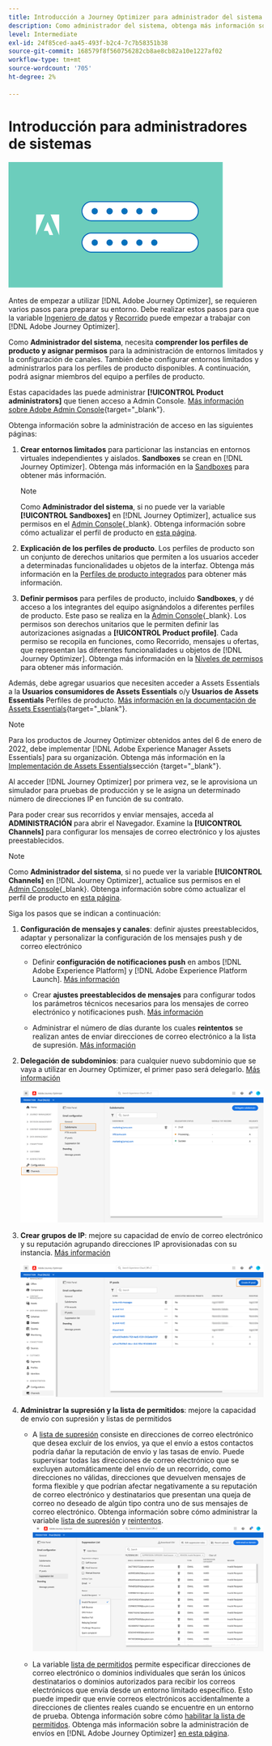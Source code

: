 ```yaml
---
title: Introducción a Journey Optimizer para administrador del sistema
description: Como administrador del sistema, obtenga más información sobre cómo trabajar con Journey Optimizer
level: Intermediate
exl-id: 24f85ced-aa45-493f-b2c4-7c7b58351b38
source-git-commit: 168579f8f560756282cb8ae8cb82a10e1227af02
workflow-type: tm+mt
source-wordcount: '705'
ht-degree: 2%

---
```


# Introducción para administradores de sistemas

![administrador](assets/do-not-localize/user-2.png)

Antes de empezar a utilizar [!DNL Adobe Journey Optimizer], se requieren varios pasos para preparar su entorno.  Debe realizar estos pasos para que la variable [Ingeniero de datos](data-engineer.md) y [Recorrido](marketer.md) puede empezar a trabajar con [!DNL Adobe Journey Optimizer].


Como **Administrador del sistema**, necesita **comprender los perfiles de producto y asignar permisos** para la administración de entornos limitados y la configuración de canales. También debe configurar entornos limitados y administrarlos para los perfiles de producto disponibles. A continuación, podrá asignar miembros del equipo a perfiles de producto.

Estas capacidades las puede administrar **[!UICONTROL Product administrators]** que tienen acceso a Admin Console. [Más información sobre Adobe Admin Console](https://helpx.adobe.com/es/enterprise/admin-guide.html){target=&quot;_blank&quot;}.

Obtenga información sobre la administración de acceso en las siguientes páginas:

1. **Crear entornos limitados** para particionar las instancias en entornos virtuales independientes y aislados. **Sandboxes** se crean en [!DNL Journey Optimizer]. Obtenga más información en la [Sandboxes](../administration/sandboxes.md) para obtener más información.

   >[!NOTE]
   >Como **Administrador del sistema**, si no puede ver la variable **[!UICONTROL Sandboxes]** en [!DNL Journey Optimizer], actualice sus permisos en el [Admin Console](https://adminconsole.adobe.com/){_blank}. Obtenga información sobre cómo actualizar el perfil de producto en [esta página](../administration/permissions.md#edit-product-profile).

1. **Explicación de los perfiles de producto**. Los perfiles de producto son un conjunto de derechos unitarios que permiten a los usuarios acceder a determinadas funcionalidades u objetos de la interfaz. Obtenga más información en la [Perfiles de producto integrados](../administration/ootb-product-profiles.md) para obtener más información.

1. **Definir permisos** para perfiles de producto, incluido **Sandboxes**, y dé acceso a los integrantes del equipo asignándolos a diferentes perfiles de producto. Este paso se realiza en la [Admin Console](https://adminconsole.adobe.com/){_blank}. Los permisos son derechos unitarios que le permiten definir las autorizaciones asignadas a **[!UICONTROL Product profile]**. Cada permiso se recopila en funciones, como Recorrido, mensajes u ofertas, que representan las diferentes funcionalidades u objetos de [!DNL Journey Optimizer]. Obtenga más información en la [Niveles de permisos](../administration/high-low-permissions.md) para obtener más información.

Además, debe agregar usuarios que necesiten acceder a Assets Essentials a la **Usuarios consumidores de Assets Essentials** o/y **Usuarios de Assets Essentials** Perfiles de producto. [Más información en la documentación de Assets Essentials](https://experienceleague.adobe.com/docs/experience-manager-assets-essentials/help/deploy-administer.html){target=&quot;_blank&quot;}.

>[!NOTE]
>Para los productos de Journey Optimizer obtenidos antes del 6 de enero de 2022, debe implementar [!DNL Adobe Experience Manager Assets Essentials] para su organización. Obtenga más información en la [Implementación de Assets Essentials](https://experienceleague.adobe.com/docs/experience-manager-assets-essentials/help/deploy-administer.html)sección {target=&quot;_blank&quot;}.

Al acceder [!DNL Journey Optimizer] por primera vez, se le aprovisiona un simulador para pruebas de producción y se le asigna un determinado número de direcciones IP en función de su contrato.

Para poder crear sus recorridos y enviar mensajes, acceda al **ADMINISTRACIÓN** para abrir el Navegador. Examine la **[!UICONTROL Channels]** para configurar los mensajes de correo electrónico y los ajustes preestablecidos.

>[!NOTE]
>Como **Administrador del sistema**, si no puede ver la variable **[!UICONTROL Channels]** en [!DNL Journey Optimizer], actualice sus permisos en el [Admin Console](https://adminconsole.adobe.com/){_blank}. Obtenga información sobre cómo actualizar el perfil de producto en [esta página](../administration/permissions.md#edit-product-profile).

Siga los pasos que se indican a continuación:

1. **Configuración de mensajes y canales**: definir ajustes preestablecidos, adaptar y personalizar la configuración de los mensajes push y de correo electrónico

   * Definir **configuración de notificaciones push** en ambos [!DNL Adobe Experience Platform] y [!DNL Adobe Experience Platform Launch]. [Más información](../push-gs.md)

   * Crear **ajustes preestablecidos de mensajes** para configurar todos los parámetros técnicos necesarios para los mensajes de correo electrónico y notificaciones push. [Más información](../configuration/message-presets.md)

   * Administrar el número de días durante los cuales **reintentos** se realizan antes de enviar direcciones de correo electrónico a la lista de supresión. [Más información](../configuration/manage-suppression-list.md)

1. **Delegación de subdominios**: para cualquier nuevo subdominio que se vaya a utilizar en Journey Optimizer, el primer paso será delegarlo. [Más información](../configuration/about-subdomain-delegation.md)

   ![](../assets/subdomain.png)

1. **Crear grupos de IP**: mejore su capacidad de envío de correo electrónico y su reputación agrupando direcciones IP aprovisionadas con su instancia. [Más información](../configuration/ip-pools.md)

   ![](../assets/ip-pool.png)

1. **Administrar la supresión y la lista de permitidos**: mejore la capacidad de envío con supresión y listas de permitidos

   * A [lista de supresión](../suppression-list.md) consiste en direcciones de correo electrónico que desea excluir de los envíos, ya que el envío a estos contactos podría dañar la reputación de envío y las tasas de envío. Puede supervisar todas las direcciones de correo electrónico que se excluyen automáticamente del envío de un recorrido, como direcciones no válidas, direcciones que devuelven mensajes de forma flexible y que podrían afectar negativamente a su reputación de correo electrónico y destinatarios que presentan una queja de correo no deseado de algún tipo contra uno de sus mensajes de correo electrónico. Obtenga información sobre cómo administrar la variable [lista de supresión](../configuration/manage-suppression-list.md) y [reintentos](../configuration/retries.md).
   ![](../assets/suppression-list-filtering-example.png)

   * La variable [lista de permitidos](../allow-list.md) permite especificar direcciones de correo electrónico o dominios individuales que serán los únicos destinatarios o dominios autorizados para recibir los correos electrónicos que envía desde un entorno limitado específico. Esto puede impedir que envíe correos electrónicos accidentalmente a direcciones de clientes reales cuando se encuentre en un entorno de prueba. Obtenga información sobre cómo [habilitar la lista de permitidos](../allow-list.md).
   Obtenga más información sobre la administración de envíos en [!DNL Adobe Journey Optimizer] [en esta página](../deliverability.md).
